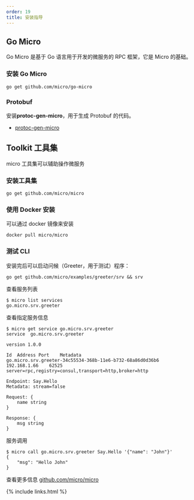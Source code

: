 ```yaml
---
order: 19
title: 安装指导
---
```


## Go Micro

Go Micro 是基于 Go 语言用于开发的微服务的 RPC 框架，它是 Micro 的基础。

### 安装 Go Micro

```
go get github.com/micro/go-micro
```

### Protobuf

安装**protoc-gen-micro**，用于生成 Protobuf 的代码。

- [protoc-gen-micro](https://github.com/micro/protoc-gen-micro)

## Toolkit 工具集

micro 工具集可以辅助操作微服务

### 安装工具集

```
go get github.com/micro/micro
```

### 使用 Docker 安装

可以通过 docker 镜像来安装

```
docker pull micro/micro
```

### 测试 CLI

安装完后可以启动问候（Greeter，用于测试）程序：

```shell
go get github.com/micro/examples/greeter/srv && srv
```

查看服务列表

```shell
$ micro list services
go.micro.srv.greeter
```

查看指定服务信息

```shell
$ micro get service go.micro.srv.greeter
service  go.micro.srv.greeter

version 1.0.0

Id	Address	Port	Metadata
go.micro.srv.greeter-34c55534-368b-11e6-b732-68a86d0d36b6	192.168.1.66	62525	server=rpc,registry=consul,transport=http,broker=http

Endpoint: Say.Hello
Metadata: stream=false

Request: {
	name string
}

Response: {
	msg string
}
```

服务调用

```shell
$ micro call go.micro.srv.greeter Say.Hello '{"name": "John"}'
{
	"msg": "Hello John"
}
```

查看更多信息 [github.com/micro/micro](https://github.com/micro/micro)

{% include links.html %}
